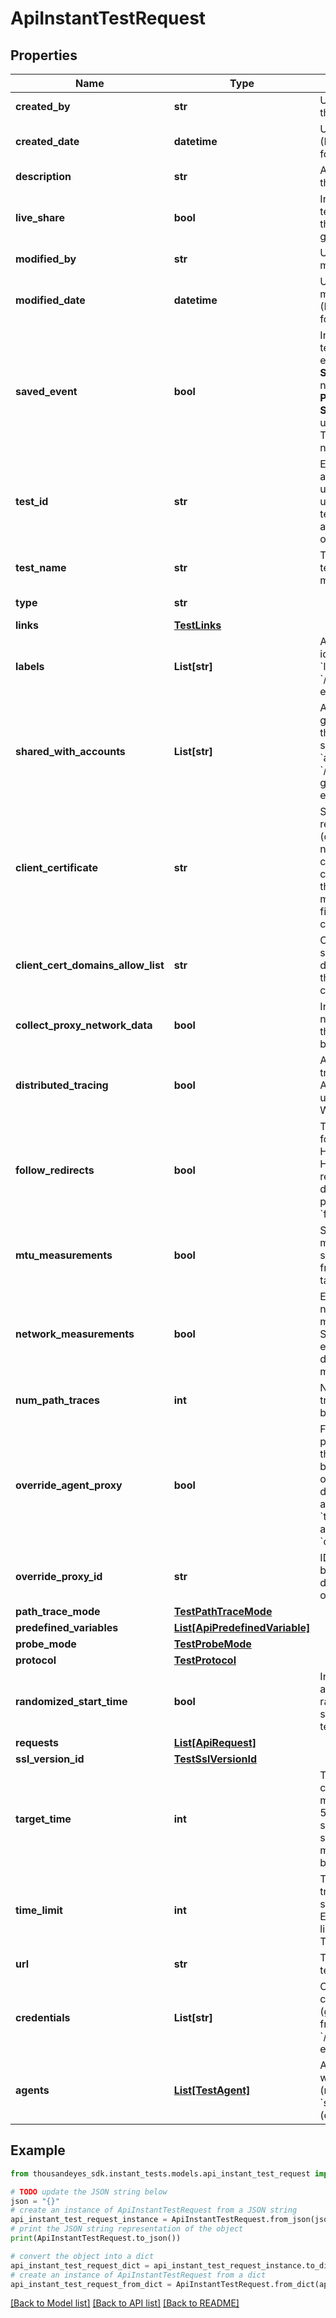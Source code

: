 # ApiInstantTestRequest


## Properties

Name | Type | Description | Notes
------------ | ------------- | ------------- | -------------
**created_by** | **str** | User that created the test. | [optional] [readonly] 
**created_date** | **datetime** | UTC created date (ISO date-time format). | [optional] [readonly] 
**description** | **str** | A description of the test. | [optional] 
**live_share** | **bool** | Indicates if the test is shared with the account group. | [optional] [readonly] 
**modified_by** | **str** | User that modified the test. | [optional] [readonly] 
**modified_date** | **datetime** | UTC last modification date (ISO date-time format). | [optional] [readonly] 
**saved_event** | **bool** | Indicates if the test is a saved event.  **Note**: **Saved Events** are now called **Private Snapshots** in the user interface. This change does not affect API.  | [optional] [readonly] 
**test_id** | **str** | Each test is assigned an unique ID; this is used to access test information and results from other endpoints. | [optional] [readonly] 
**test_name** | **str** | The name of the test. Test name must be unique. | [optional] 
**type** | **str** |  | [optional] [readonly] 
**links** | [**TestLinks**](TestLinks.md) |  | [optional] 
**labels** | **List[str]** | A list of test label identifiers (get &#x60;labelId&#x60; from &#x60;/labels&#x60; endpoint). | [optional] 
**shared_with_accounts** | **List[str]** | A list of account group identifiers that the test is shared with (get &#x60;aid&#x60; from &#x60;/account-groups&#x60; endpoint). | [optional] 
**client_certificate** | **str** | String representation (containing newline characters) of client certificate, the private key must be placed first, then the certificate. | [optional] 
**client_cert_domains_allow_list** | **str** | Comma separated list of domains to send the client certificate. | [optional] 
**collect_proxy_network_data** | **bool** | Indicates whether network data to the proxy should be collected. | [optional] [default to False]
**distributed_tracing** | **bool** | Adds distributed tracing headers to API requests using B3 and W3C standards. | [optional] 
**follow_redirects** | **bool** | To disable following HTTP/301 or HTTP/302 redirect directives, set this parameter to &#x60;false&#x60;. | [optional] [default to True]
**mtu_measurements** | **bool** | Set &#x60;true&#x60; to measure MTU sizes on network from agents to the target. | [optional] 
**network_measurements** | **bool** | Enable or disable network measurements. Set to true to enable or false to disable network measurements. | [optional] [default to True]
**num_path_traces** | **int** | Number of path traces executed by the agent. | [optional] [default to 3]
**override_agent_proxy** | **bool** | Flag indicating if a proxy other than the default should be used. To override the default proxy for agents, set to &#x60;true&#x60; and specify a value for &#x60;overrideProxyId&#x60;. | [optional] [default to False]
**override_proxy_id** | **str** | ID of the proxy to be used if the default proxy is overridden. | [optional] 
**path_trace_mode** | [**TestPathTraceMode**](TestPathTraceMode.md) |  | [optional] 
**predefined_variables** | [**List[ApiPredefinedVariable]**](ApiPredefinedVariable.md) |  | [optional] 
**probe_mode** | [**TestProbeMode**](TestProbeMode.md) |  | [optional] 
**protocol** | [**TestProtocol**](TestProtocol.md) |  | [optional] 
**randomized_start_time** | **bool** | Indicates whether agents should randomize the start time in each test round. | [optional] [default to False]
**requests** | [**List[ApiRequest]**](ApiRequest.md) |  | 
**ssl_version_id** | [**TestSslVersionId**](TestSslVersionId.md) |  | [optional] 
**target_time** | **int** | Target time for completion metric, defaults to 50% of time limit specified in seconds. (0 means default behavior) | [optional] 
**time_limit** | **int** | Time limit for transaction in seconds. Exceeding this limit will result in a Timeout error. | [optional] [default to 30]
**url** | **str** | Target for the test. | 
**credentials** | **List[str]** | Contains a list of credential IDs (get &#x60;credentialId&#x60; from &#x60;/credentials&#x60; endpoint). | [optional] 
**agents** | [**List[TestAgent]**](TestAgent.md) | A list of objects with &#x60;agentId&#x60; (required) and &#x60;sourceIpAddress&#x60; (optional). | 

## Example

```python
from thousandeyes_sdk.instant_tests.models.api_instant_test_request import ApiInstantTestRequest

# TODO update the JSON string below
json = "{}"
# create an instance of ApiInstantTestRequest from a JSON string
api_instant_test_request_instance = ApiInstantTestRequest.from_json(json)
# print the JSON string representation of the object
print(ApiInstantTestRequest.to_json())

# convert the object into a dict
api_instant_test_request_dict = api_instant_test_request_instance.to_dict()
# create an instance of ApiInstantTestRequest from a dict
api_instant_test_request_from_dict = ApiInstantTestRequest.from_dict(api_instant_test_request_dict)
```
[[Back to Model list]](../README.md#documentation-for-models) [[Back to API list]](../README.md#documentation-for-api-endpoints) [[Back to README]](../README.md)


